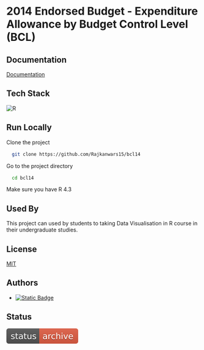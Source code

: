 # 2014 Endorsed Budget - Expenditure Allowance by Budget Control Level (BCL)

## Documentation

[Documentation](Docs.md)


## Tech Stack

![R](https://img.shields.io/badge/r-%23276DC3.svg?style=for-the-badge&logo=r&logoColor=white)

## Run Locally

Clone the project

```bash
  git clone https://github.com/Rajkanwars15/bcl14
```

Go to the project directory

```bash
  cd bcl14
```

Make sure you have R 4.3
## Used By

This project can used by students to taking Data Visualisation in R course in their undergraduate studies.
## License

[MIT](https://choosealicense.com/licenses/mit/)


## Authors

- [![Static Badge](https://img.shields.io/badge/Rajkanwars15-yellow?logo=GitHub&link=https%3A%2F%2Fgithub.com%2FRajkanwars15)
  ](https://www.github.com/rajkanwars15)

## Status

[![status: archive](https://github.com/GIScience/badges/raw/master/status/archive.svg)](https://github.com/GIScience/badges#archive)
